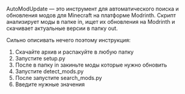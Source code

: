 AutoModUpdate — это инструмент для автоматического поиска и обновления модов для Minecraft на платформе Modrinth. Скрипт анализирует моды в папке in, ищет их обновления на Modrinth и скачивает актуальные версии в папку out.


Сильно описивать нечего поэтому инструкция:

1. Скачайте архив и распакуйте в любую папку
2. Запустите setup.py
3. После в папку in закиньте моды которые нужно обновить
4. Запустите detect_mods.py
5. После запустите search_mods.py
6. Введите нужные значения
